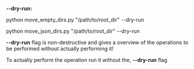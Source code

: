 **--dry-run:** 

python move\_empty\_dirs.py "/path/to/root\_dir" --dry-run

python move\_json\_dirs.py "/path/to/root\_dir" --dry-run



**--dry-run** flag is non-destructive and gives a overview of the operations to be performed without actually performing it!





To actually perform the operation run it without the, **--dry-run** flag

